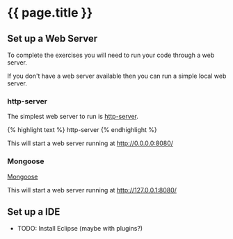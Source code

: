 # {{ page.title }}

## Set up a Web Server

To complete the exercises you will need to run your code through a web server.

If you don't have a web server available then you can run a simple local
web server.

### http-server

The simplest web server to run is
[http-server](https://github.com/nodeapps/http-server).

{% highlight text %}
http-server
{% endhighlight %}

This will start a web server running at http://0.0.0.0:8080/


### Mongoose

[Mongoose](http://cesanta.com/mongoose.shtml)

This will start a web server running at http://127.0.0.1:8080/

## Set up a IDE

* TODO: Install Eclipse (maybe with plugins?)

